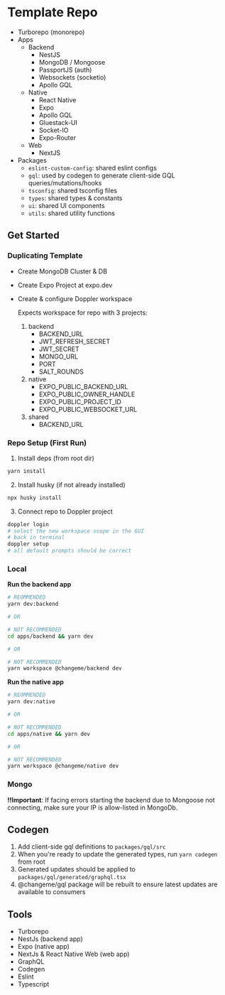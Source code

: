 # Template Repo

- Turborepo (monorepo)
- Apps
  - Backend
    - NestJS
    - MongoDB / Mongoose
    - PassportJS (auth)
    - Websockets (socketio)
    - Apollo GQL
  - Native
    - React Native
    - Expo
    - Apollo GQL
    - Gluestack-UI
    - Socket-IO
    - Expo-Router
  - Web
    - NextJS
- Packages
  - `eslint-custom-config`: shared eslint configs
  - `gql`: used by codegen to generate client-side GQL queries/mutations/hooks
  - `tsconfig`: shared tsconfig files
  - `types`: shared types & constants
  - `ui`: shared UI components
  - `utils`: shared utility functions

## Get Started

### Duplicating Template

- Create MongoDB Cluster & DB

- Create Expo Project at expo.dev

- Create & configure Doppler workspace

    Expects workspace for repo with 3 projects:

    1. backend
        - BACKEND_URL
        - JWT_REFRESH_SECRET
        - JWT_SECRET
        - MONGO_URL
        - PORT
        - SALT_ROUNDS
    2. native
        - EXPO_PUBLIC_BACKEND_URL
        - EXPO_PUBLIC_OWNER_HANDLE
        - EXPO_PUBLIC_PROJECT_ID
        - EXPO_PUBLIC_WEBSOCKET_URL
    3. shared
        - BACKEND_URL

### Repo Setup (First Run)

1. Install deps (from root dir)

```bash
yarn install
```

2. Install husky (if not already installed)

```bash
npx husky install
```

3. Connect repo to Doppler project

```bash
doppler login
# select the new workspace scope in the GUI
# back in terminal
doppler setup
# all default prompts should be correct
```

### Local

**Run the backend app**
```bash
# REOMMENDED
yarn dev:backend

# OR

# NOT RECOMMENDED
cd apps/backend && yarn dev

# OR

# NOT RECOMMENDED
yarn workspace @changeme/backend dev
```

**Run the native app**
```bash
# REOMMENDED
yarn dev:native

# OR

# NOT RECOMMENDED
cd apps/native && yarn dev

# OR

# NOT RECOMMENDED
yarn workspace @changeme/native dev
```

### Mongo

**!!Important**: If facing errors starting the backend due to Mongoose not connecting, make sure your IP is allow-listed in MongoDb.

## Codegen

1. Add client-side gql definitions to `packages/gql/src`
2. When you're ready to update the generated types, run `yarn codegen` from root
  1. Generated updates should be applied to `packages/gql/generated/graphql.tsx`
  2. @changeme/gql package will be rebuilt to ensure latest updates are available to consumers

## Tools

- Turborepo
- NestJs (backend app)
- Expo (native app)
- NextJs & React Native Web (web app)
- GraphQL
- Codegen
- Eslint
- Typescript